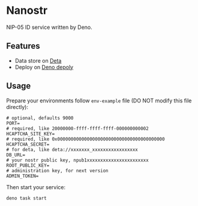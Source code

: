 # Nanostr

NIP-05 ID service written by Deno.

## Features

- Data store on [Deta](https://deta.sh)
- Deploy on [Deno depoly](https://deno.com/deploy)

## Usage

Prepare your environments follow `env-example` file (DO NOT modify this file directly):

```
# optional, defaults 9000
PORT=
# required, like 20000000-ffff-ffff-ffff-000000000002
HCAPTCHA_SITE_KEY=
# required, like 0x0000000000000000000000000000000000000000
HCAPTCHA_SECRET=
# for deta, like deta://xxxxxxx_xxxxxxxxxxxxxxxxx
DB_URL=
# your nostr public key, npub1xxxxxxxxxxxxxxxxxxxxxxx
ROOT_PUBLIC_KEY=
# administration key, for next version
ADMIN_TOKEN=
```

Then start your service:

```
deno task start
```
